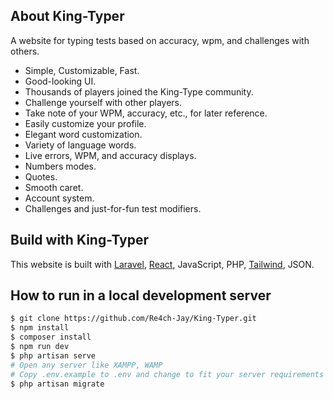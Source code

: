 ## About King-Typer

A website for typing tests based on accuracy, wpm, and challenges with others.

- Simple, Customizable, Fast.
- Good-looking UI.
- Thousands of players joined the King-Type community.
- Challenge yourself with other players.
- Take note of your WPM, accuracy, etc., for later reference.
- Easily customize your profile.
- Elegant word customization.
- Variety of language words.
- Live errors, WPM, and accuracy displays.
- Numbers modes.
- Quotes.
- Smooth caret.
- Account system.
- Challenges and just-for-fun test modifiers.

## Build with King-Typer

This website is built with [Laravel](https://laravel.com/), [React](https://react.dev/), JavaScript, PHP, [Tailwind](https://tailwindcss.com/), JSON.

## How to run in a local development server

```bash
$ git clone https://github.com/Re4ch-Jay/King-Typer.git
$ npm install
$ composer install
$ npm run dev
$ php artisan serve
# Open any server like XAMPP, WAMP
# Copy .env.example to .env and change to fit your server requirements
$ php artisan migrate
